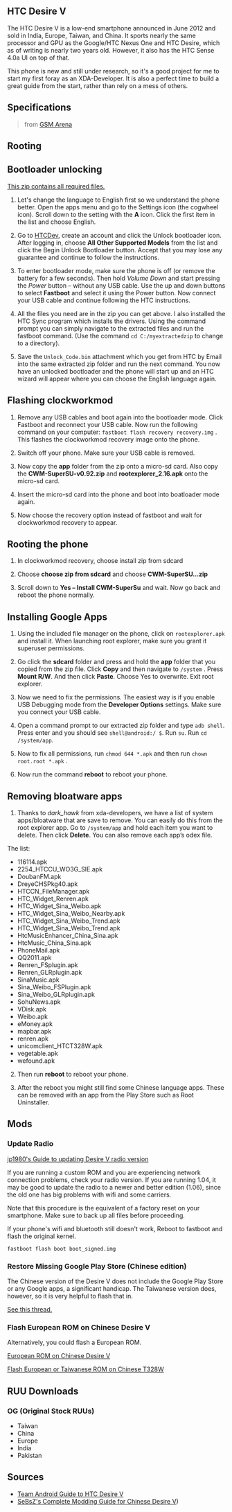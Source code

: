 ## HTC Desire V

The HTC Desire V is a low-end smartphone announced in June 2012 and sold in India, Europe, Taiwan, and China. It sports nearly the same processor and GPU as the Google/HTC Nexus One and HTC Desire, which as of writing is nearly two years old. However, it also has the HTC Sense 4.0a UI on top of that.

This phone is new and still under research, so it's a good project for me to start my first foray as an XDA-Developer. It is also a perfect time to build a great guide from the start, rather than rely on a mess of others.

## Specifications

> from [GSM Arena](http://www.gsmarena.com/htc_desire_v-4805.php)

## Rooting

## Bootloader unlocking

[This zip contains all required files.](http://mediafire.com/?783kthx72x3uf5d)

1. Let's change the language to English first so we understand the phone better. Open the apps menu and go to the Settings icon (the cogwheel icon). Scroll down to the setting with the **A** icon. Click the first item in the list and choose English.

2. Go to [HTCDev](http://htcdev.com), create an account and click the Unlock bootloader icon. After logging in, choose **All Other Supported Models** from the list and click the Begin Unlock Bootloader button. Accept that you may lose any guarantee and continue to follow the instructions.

3. To enter bootloader mode, make sure the phone is off (or remove the battery for a few seconds). Then hold _Volume Down_ and start pressing the _Power_ button – without any USB cable. Use the up and down buttons to select **Fastboot** and select it using the Power button. Now connect your USB cable and continue following the HTC instructions.

4. All the files you need are in the zip you can get above. I also installed the HTC Sync program which installs the drivers. Using the command prompt you can simply navigate to the extracted files and run the fastboot command. (Use the command `cd C:/myextractedzip` to change to a directory).

5. Save the `Unlock_Code.bin` attachment which you get from HTC by Email into the same extracted zip folder and run the next command. You now have an unlocked bootloader and the phone will start up and an HTC wizard will appear where you can choose the English language again.

## Flashing clockworkmod

1. Remove any USB cables and boot again into the bootloader mode. Click Fastboot and reconnect your USB cable. Now run the following command on your computer: `fastboot flash recovery recovery.img` . This flashes the clockworkmod recovery image onto the phone.

2. Switch off your phone. Make sure your USB cable is removed.

3. Now copy the **app** folder from the zip onto a micro-sd card. Also copy the **CWM-SuperSU-v0.92.zip** and **rootexplorer_2.16.apk** onto the micro-sd card.

4. Insert the micro-sd card into the phone and boot into boatloader mode again.

5. Now choose the recovery option instead of fastboot and wait for clockworkmod recovery to appear.

## Rooting the phone

1. In clockworkmod recovery, choose install zip from sdcard

2. Choose **choose zip from sdcard** and choose **CWM-SuperSU…zip**

3. Scroll down to **Yes – Install CWM-SuperSu** and wait. Now go back and reboot the phone normally.

## Installing Google Apps

1. Using the included file manager on the phone, click on `rootexplorer.apk` and install it. When launching root explorer, make sure you grant it superuser permissions.

2. Go click the **sdcard** folder and press and hold the **app** folder that you copied from the zip file. Click **Copy** and then navigate to `/system` . Press **Mount R/W**. And then click **Paste**. Choose Yes to overwrite. Exit root explorer.

3. Now we need to fix the permissions. The easiest way is if you enable USB Debugging mode from the **Developer Options** settings. Make sure you connect your USB cable.

4. Open a command prompt to our extracted zip folder and type `adb shell`. Press enter and you should see `shell@android:/ $`. Run `su`. Run `cd /system/app`.

5. Now to fix all permissions, run `chmod 644 *.apk` and then run `chown root.root *.apk` .

6. Now run the command **reboot** to reboot your phone.

## Removing bloatware apps

1. Thanks to *dark_hawk* from xda-developers, we have a list of system apps/bloatware that are save to remove. You can easily do this from the root explorer app. Go to `/system/app` and hold each item you want to delete. Then click **Delete**. You can also remove each app’s odex file.

The list:

* 116114.apk
* 2254_HTCCU_WO3G_SIE.apk
* DoubanFM.apk
* DreyeCHSPkg40.apk
* HTCCN_FileManager.apk
* HTC_Widget_Renren.apk
* HTC_Widget_Sina_Weibo.apk
* HTC_Widget_Sina_Weibo_Nearby.apk
* HTC_Widget_Sina_Weibo_Trend.apk
* HTC_Widget_Sina_Weibo_Trend.apk
* HtcMusicEnhancer_China_Sina.apk
* HtcMusic_China_Sina.apk
* PhoneMail.apk
* QQ2011.apk
* Renren_FSplugin.apk
* Renren_GLRplugin.apk
* SinaMusic.apk
* Sina_Weibo_FSPlugin.apk
* Sina_Weibo_GLRplugin.apk
* SohuNews.apk
* VDisk.apk
* Weibo.apk
* eMoney.apk
* mapbar.apk
* renren.apk
* unicomclient_HTCT328W.apk
* vegetable.apk
* wefound.apk

2. Then run **reboot** to reboot your phone.

3. After the reboot you might still find some Chinese language apps. These can be removed with an app from the Play Store such as Root Uninstaller.

## Mods

### Update Radio

[jp1980's Guide to updating Desire V radio version](http://forum.xda-developers.com/showthread.php?t=1764337)

If you are running a custom ROM and you are experiencing network connection problems, check your radio version. If you are running 1.04, it may be good to update the radio to a newer and better edition (1.06), since the old one has big problems with wifi and some carriers.

Note that this procedure is the equivalent of a factory reset on your smartphone. Make sure to back up all files before proceeding.

If your phone's wifi and bluetooth still doesn't work, Reboot to fastboot and flash the original kernel. 

    fastboot flash boot boot_signed.img

### Restore Missing Google Play Store (Chinese edition)

The Chinese version of the Desire V does not include the Google Play Store or any Google apps, a significant handicap. The Taiwanese version does, however, so it is very helpful to flash that in.

[See this thread.](http://forum.xda-developers.com/showthread.php?t=1714317)

### Flash European ROM on Chinese Desire V

Alternatively, you could flash a European ROM. 

[European ROM on Chinese Desire V](http://forum.xda-developers.com/showthread.php?t=1751788)

[Flash European or Taiwanese ROM on Chinese T328W](http://forum.xda-developers.com/showthread.php?t=1751986)

## RUU Downloads

### OG (Original Stock RUUs)

* Taiwan
* China
* Europe
* India
* Pakistan

## Sources

* [Team Android Guide to HTC Desire V](http://www.teamandroid.com/2012/09/02/root-htc-desire-v-android-403-install-clockworkmod-custom-recovery/)
* [SeBsZ's Complete Modding Guide for Chinese Desire V](http://forum.xda-developers.com/showthread.php?p=28172565#post28172565))